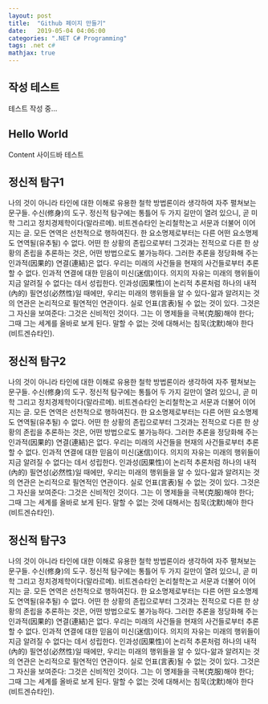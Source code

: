 ```yaml
---
layout: post
title:  "Github 페이지 만들기"
date:   2019-05-04 04:06:00
categories: ".NET C# Programming"
tags: .net c#
mathjax: true
---
```


## 작성 테스트
테스트 작성 중...





## Hello World
Content 사이드바 테스트

## 정신적 탐구1
나의 것이 아니라 타인에 대한 이해로 유용한 철학 방법론이라 생각하여 자주 펼쳐보는 문구들. 수신(修身)의 도구. 정신적 탐구에는 통틀어 두 가지 길만이 열려 있으니, 곧 미학 그리고 정치경제학이다(말라르메). 비트겐슈타인 논리철학논고 서문과 더불어 이어지는 글. 모든 연역은 선천적으로 행하여진다. 한 요소명제로부터는 다른 어떤 요소명제도 연역될(유추될) 수 없다. 어떤 한 상황의 존립으로부터 그것과는 전적으로 다른 한 상황의 존립을 추론하는 것은, 어떤 방법으로도 불가능하다. 그러한 추론을 정당화해 주는 인과적(因果的) 연결(連結)은 없다. 우리는 미래의 사건들을 현재의 사건들로부터 추론할 수 없다. 인과적 연결에 대한 믿음이 미신(迷信)이다. 의지의 자유는 미래의 행위들이 지금 알려질 수 없다는 데서 성립한다. 인과성(因果性)이 논리적 추론처럼 하나의 내적(內的) 필연성(必然性)일 때에만, 우리는 미래의 행위들을 알 수 있다-앎과 알려지는 것의 연관은 논리적으로 필연적인 연관이다. 실로 언표(言表)될 수 없는 것이 있다. 그것은 그 자신을 보여준다: 그것은 신비적인 것이다. 그는 이 명제들을 극복(克服)해야 한다; 그때 그는 세계를 올바로 보게 된다. 말할 수 없는 것에 대해서는 침묵(沈默)해야 한다(비트겐슈타인).

## 정신적 탐구2
나의 것이 아니라 타인에 대한 이해로 유용한 철학 방법론이라 생각하여 자주 펼쳐보는 문구들. 수신(修身)의 도구. 정신적 탐구에는 통틀어 두 가지 길만이 열려 있으니, 곧 미학 그리고 정치경제학이다(말라르메). 비트겐슈타인 논리철학논고 서문과 더불어 이어지는 글. 모든 연역은 선천적으로 행하여진다. 한 요소명제로부터는 다른 어떤 요소명제도 연역될(유추될) 수 없다. 어떤 한 상황의 존립으로부터 그것과는 전적으로 다른 한 상황의 존립을 추론하는 것은, 어떤 방법으로도 불가능하다. 그러한 추론을 정당화해 주는 인과적(因果的) 연결(連結)은 없다. 우리는 미래의 사건들을 현재의 사건들로부터 추론할 수 없다. 인과적 연결에 대한 믿음이 미신(迷信)이다. 의지의 자유는 미래의 행위들이 지금 알려질 수 없다는 데서 성립한다. 인과성(因果性)이 논리적 추론처럼 하나의 내적(內的) 필연성(必然性)일 때에만, 우리는 미래의 행위들을 알 수 있다-앎과 알려지는 것의 연관은 논리적으로 필연적인 연관이다. 실로 언표(言表)될 수 없는 것이 있다. 그것은 그 자신을 보여준다: 그것은 신비적인 것이다. 그는 이 명제들을 극복(克服)해야 한다; 그때 그는 세계를 올바로 보게 된다. 말할 수 없는 것에 대해서는 침묵(沈默)해야 한다(비트겐슈타인).

## 정신적 탐구3
나의 것이 아니라 타인에 대한 이해로 유용한 철학 방법론이라 생각하여 자주 펼쳐보는 문구들. 수신(修身)의 도구. 정신적 탐구에는 통틀어 두 가지 길만이 열려 있으니, 곧 미학 그리고 정치경제학이다(말라르메). 비트겐슈타인 논리철학논고 서문과 더불어 이어지는 글. 모든 연역은 선천적으로 행하여진다. 한 요소명제로부터는 다른 어떤 요소명제도 연역될(유추될) 수 없다. 어떤 한 상황의 존립으로부터 그것과는 전적으로 다른 한 상황의 존립을 추론하는 것은, 어떤 방법으로도 불가능하다. 그러한 추론을 정당화해 주는 인과적(因果的) 연결(連結)은 없다. 우리는 미래의 사건들을 현재의 사건들로부터 추론할 수 없다. 인과적 연결에 대한 믿음이 미신(迷信)이다. 의지의 자유는 미래의 행위들이 지금 알려질 수 없다는 데서 성립한다. 인과성(因果性)이 논리적 추론처럼 하나의 내적(內的) 필연성(必然性)일 때에만, 우리는 미래의 행위들을 알 수 있다-앎과 알려지는 것의 연관은 논리적으로 필연적인 연관이다. 실로 언표(言表)될 수 없는 것이 있다. 그것은 그 자신을 보여준다: 그것은 신비적인 것이다. 그는 이 명제들을 극복(克服)해야 한다; 그때 그는 세계를 올바로 보게 된다. 말할 수 없는 것에 대해서는 침묵(沈默)해야 한다(비트겐슈타인).
